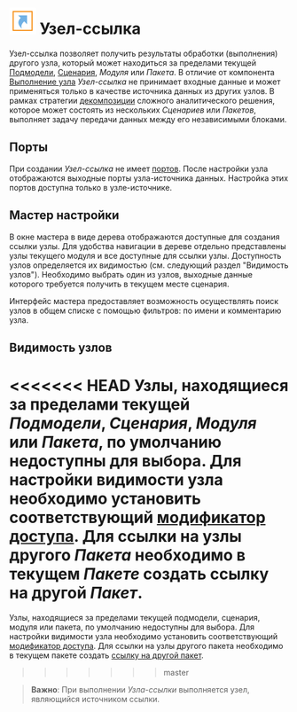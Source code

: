 # ![Узел-ссылка](../../images/icons/vendors/referencenode.svg) Узел-ссылка

Узел-ссылка позволяет получить результаты обработки (выполнения) другого узла, который может находиться за пределами текущей [Подмодели](./submodel.md), [Сценария](../../scenario/README.md), *Модуля* или *Пакета*. В отличие от компонента [Выполнение узла](../../processors/control/execute-node.md) *Узел-ссылка* не принимает входные данные и может применяться только в качестве источника данных из других узлов. В рамках стратегии [декомпозиции](../../quick-start/design-principles.md#dekompozitsiya) сложного аналитического решения, которое может состоять из нескольких *Сценариев* или *Пакетов*, выполняет задачу передачи данных между его независимыми блоками.

## Порты

При создании *Узел-ссылка* не имеет [портов](../../scenario/ports/README.md). После настройки узла отображаются выходные порты узла-источника данных. Настройка этих портов доступна только в узле-источнике.

## Мастер настройки

В окне мастера в виде дерева отображаются доступные для создания ссылки узлы. Для удобства навигации в дереве отдельно представлены узлы текущего модуля и все доступные для ссылки узлы. Доступность узлов определяется их видимостью (см. следующий раздел "Видимость узлов"). Необходимо выбрать один из узлов, выходные данные которого требуется получить в текущем месте сценария.

Интерфейс мастера предоставляет возможность осуществлять поиск узлов в общем списке с помощью фильтров: по имени и комментарию узла.

## Видимость узлов

<<<<<<< HEAD
Узлы, находящиеся за пределами текущей *Подмодели*, *Сценария*, *Модуля* или *Пакета*, по умолчанию недоступны для выбора. Для настройки видимости узла необходимо установить соответствующий [модификатор доступа](../../scenario/access-modifier.md). Для ссылки на узлы другого *Пакета* необходимо в текущем *Пакете* создать ссылку на другой *Пакет*.
=======
Узлы, находящиеся за пределами текущей подмодели, сценария, модуля или пакета, по умолчанию недоступны для выбора. Для настройки видимости узла необходимо установить соответствующий [модификатор доступа](../../scenario/access-modifier.md). Для ссылки на узлы другого пакета необходимо в текущем пакете создать [ссылку на другой пакет](../../scenario/link-to-packet.md).
>>>>>>> master

>**Важно**: При выполнении *Узла-ссылки* выполняется узел, являющийся источником ссылки.